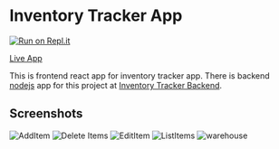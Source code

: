 # Inventory Tracker App
[![Run on Repl.it](https://repl.it/badge/github/GurkirtSingh/inventory-tracker-app)](https://repl.it/github/GurkirtSingh/inventory-tracker-app)

[Live App](https://inventory-tracker-app.gurkirtsingh.repl.co)

This is frontend react app for inventory tracker app. There is backend [nodejs](https://nodejs.org/en/) app for this project at [Inventory Tracker Backend](https://github.com/GurkirtSingh/inventory-tracker-backend).

## Screenshots
![AddItem](https://user-images.githubusercontent.com/23405638/169668209-8a0f14e5-2708-481d-809a-b7f6a7e8efdf.PNG)
![Delete Items](https://user-images.githubusercontent.com/23405638/169668211-ee5dd8dc-678e-4ea0-89c5-f609051b990c.PNG)
![EditItem](https://user-images.githubusercontent.com/23405638/169668212-acd05d23-0fa9-40fd-b5e6-ed253a3c96ca.PNG)
![ListItems](https://user-images.githubusercontent.com/23405638/169668213-f38311e5-5c84-458f-9164-a030f8bea94d.PNG)
![warehouse](https://user-images.githubusercontent.com/23405638/169668214-b6a4cc72-8aef-4495-9ea3-220a663367d7.PNG)